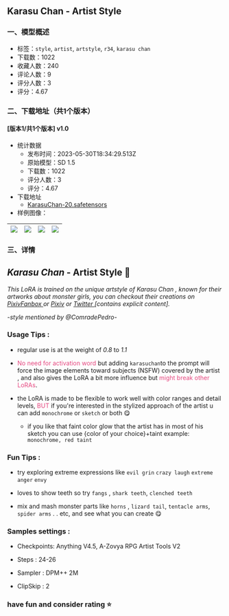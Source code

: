 ## Karasu Chan - Artist Style
### 一、模型概述

- 标签：`style`, `artist`, `artstyle`, `r34`, `karasu chan`
- 下载数：1022
- 收藏人数：240
- 评论人数：9
- 评分人数：3
- 评分：4.67

### 二、下载地址（共1个版本）

#### [版本1/共1个版本] v1.0

- 统计数据
  - 发布时间：2023-05-30T18:34:29.513Z
  - 原始模型：SD 1.5
  - 下载数：1022
  - 评分人数：3
  - 评分：4.67
- 下载地址
  - [KarasuChan-20.safetensors](https://civitai.com/api/download/models/85689)
- 样例图像：

| <img src="https://image.civitai.com/xG1nkqKTMzGDvpLrqFT7WA/9df9a648-3618-4e0d-b732-71bf7d365875/width=450/971968.jpeg" /> | <img src="https://image.civitai.com/xG1nkqKTMzGDvpLrqFT7WA/a7a26f49-d526-4c21-8d4c-50d9aa15e5af/width=450/972009.jpeg" /> | <img src="https://image.civitai.com/xG1nkqKTMzGDvpLrqFT7WA/e3b54c10-9c5a-4dc5-b575-34a24394f985/width=450/971975.jpeg" /> | <img src="https://image.civitai.com/xG1nkqKTMzGDvpLrqFT7WA/d4982f9e-42a7-4986-bff4-70b7d79f2689/width=450/971990.jpeg" /> |
| ---- | ---- | ---- | ---- |


### 三、详情
<h2 id="heading-4816"><em>Karasu Chan </em>- Artist Style 🎨</h2><p><em>This LoRA is trained on the unique artstyle of Karasu Chan , known for their artworks about monster girls, you can checkout their creations on </em><a target="_blank" rel="ugc" href="https://karasu-chan.fanbox.cc/"><em>PixivFanbox </em></a><em>or </em><a rel="ugc" href="https://www.pixiv.net/en/users/17779015"><em>Pixiv</em></a><em> or </em><a target="_blank" rel="ugc" href="https://twitter.com/Karasu_Chan1204"><em>Twitter </em></a><em>[contains explicit content].</em></p><p><em>-style mentioned by <span data-type="mention" class="mantine-1yiar0p" data-id="mention:96340" data-label="ComradePedro">@ComradePedro</span>-</em></p><p></p><h3 id="heading-4817">Usage Tips :</h3><ul><li><p>regular use is at the weight of <em>0.8</em> to <em>1.1</em> </p></li><li><p><span style="color:rgb(230, 73, 128)">No need for activation word</span> but adding <code>karasuchan</code>to the prompt will force the image elements toward subjects (NSFW) covered by the artist , and also gives the LoRA a bit more influence but <span style="color:rgb(230, 73, 128)">might break other LoRAs</span>.</p></li><li><p>the LoRA is made to be flexible to work well with  color ranges and detail levels, <span style="color:#e64980">BUT</span> if you're interested in the stylized approach of the artist u can add  <code>monochrome</code> or <code>sketch</code> or both 😋 </p><ul><li><p>if you like that faint color glow that the artist has in most of his sketch you can use {color of your choice}+taint   example:  <code>monochrome, red taint</code></p></li></ul></li></ul><p></p><h3 id="heading-3499">Fun Tips :</h3><ul><li><p> try exploring extreme expressions like  <code>evil grin</code> <code>crazy laugh</code> <code>extreme anger</code> <code>envy</code></p></li><li><p>loves to show teeth so try  <code>fangs</code> , <code>shark teeth</code>, <code>clenched teeth</code></p></li><li><p>mix and mash monster parts like <code>horns</code> , <code>lizard tail</code>, <code>tentacle arms</code>, <code>spider arms</code> . . etc, and see what you can create 😋 </p></li></ul><p></p><h3 id="heading-4818">Samples settings :</h3><ul><li><p>Checkpoints: Anything V4.5, A-Zovya RPG Artist Tools V2 </p></li><li><p>Steps : 24-26</p></li><li><p>Sampler : DPM++ 2M</p></li><li><p>ClipSkip : 2</p></li></ul><p></p><h3 id="heading-4819">have fun and consider rating ⭐</h3>